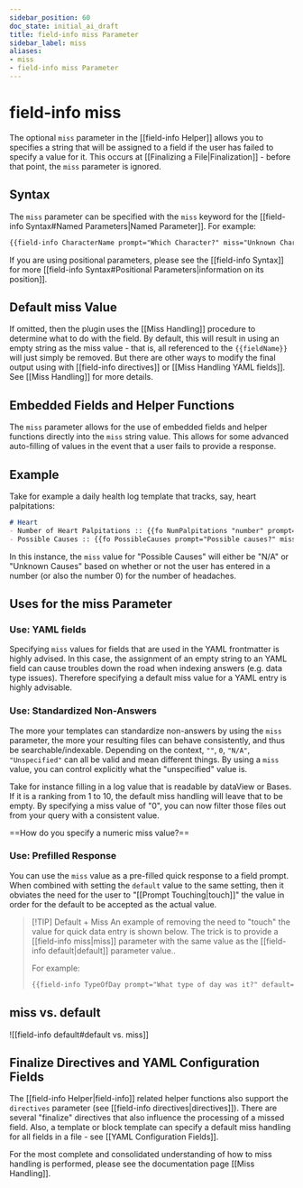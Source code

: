 ```yaml
---
sidebar_position: 60
doc_state: initial_ai_draft
title: field-info miss Parameter
sidebar_label: miss
aliases:
- miss
- field-info miss Parameter
---
```

# field-info miss
The optional `miss` parameter in the [[field-info Helper]] allows you to specifies a string that will be assigned to a field if the user has failed to specify a value for it. This occurs at [[Finalizing a File|Finalization]] - before that point, the `miss` parameter is ignored.

## Syntax
The `miss` parameter can be specified with the `miss` keyword for the [[field-info Syntax#Named Parameters|Named Parameter]]. For example:

```md
{{field-info CharacterName prompt="Which Character?" miss="Unknown Character"}}
```

If you are using positional parameters, please see the [[field-info Syntax]] for more  [[field-info Syntax#Positional Parameters|information on its position]].


## Default miss Value
If omitted, then the plugin uses the [[Miss Handling]] procedure to determine what to do with the field. By default, this will result in using an empty string as the miss value - that is, all referenced to the `{{fieldName}}` will just simply be removed. But there are other ways to modify the final output using with [[field-info directives]] or [[Miss Handling YAML fields]]. See [[Miss Handling]] for more details.

## Embedded Fields and Helper Functions
The `miss` parameter allows for the use of embedded fields and helper functions directly into the `miss` string value. This allows for some advanced auto-filling of values in the event that a user fails to provide a response. 

## Example
Take for example a daily health log template that tracks, say, heart palpitations:
```md title="Template - Daily Health Log.md"
# Heart
- Number of Heart Palpitations :: {{fo NumPalpitations "number" prompt="How many heart palpitations did you have today? Leave blank if none." directives="clear"}}
- Possible Causes :: {{fo PossibleCauses prompt="Possible causes?" miss="{{if NumPalpitations}}N/A{{else}}Unknown Causes{{/if}}"}}
```
In this instance, the `miss` value for "Possible Causes" will either be "N/A" or "Unknown Causes" based on whether or not the user has entered in a number (or also the number 0) for the number of headaches. 

## Uses for the miss Parameter

### Use: YAML fields
Specifying `miss` values for fields that are used in the YAML frontmatter is highly advised. In this case, the assignment of an empty string to an YAML field can cause troubles down the road when indexing answers (e.g. data type issues). Therefore specifying a default miss value for a YAML entry is highly advisable. 

### Use:  Standardized Non-Answers
The more your templates can standardize non-answers by using the `miss` parameter, the more your resulting files can behave consistently, and thus be searchable/indexable. Depending on the context, `""`, `0`, `"N/A"`, `"Unspecified"` can all be valid and mean different things. By using a `miss` value, you can control explicitly what the "unspecified"  value is. 

Take for instance filling in a log value that is readable by dataView or Bases. If it is a ranking from 1 to 10, the default miss handling will leave that to be empty. By specifying a miss value of "0", you can now filter those files out from your query with a consistent value.

==How do you specify a numeric miss value?==

### Use: Prefilled Response
You can use the `miss` value as a pre-filled quick response to a field prompt. When combined with setting the `default` value to the same setting, then it obviates the need for the user to "[[Prompt Touching|touch]]" the value in order for the default to be accepted as the actual value. 

> [!TIP] Default + Miss
> An example of removing the need to "touch" the value for quick data entry is shown below. The trick is to provide a [[field-info miss|miss]] parameter with the same value as the [[field-info default|default]] parameter value.. 
> 
> For example:
> ```md
> {{field-info TypeOfDay prompt="What type of day was it?" default="Normal" miss="Normal"}}
> ```


## miss vs. default
![[field-info default#default vs. miss]]

## Finalize Directives and YAML Configuration Fields
The [[field-info Helper|field-info]] related helper functions also support the `directives` parameter (see [[field-info directives|directives]]). There are several "finalize" directives that also influence the processing of a missed field. Also, a template or block template can specify a default miss handling for all fields in a file - see [[YAML Configuration Fields]]. 

For the most complete and consolidated understanding of how to miss handling is performed, please see the documentation page [[Miss Handling]].



